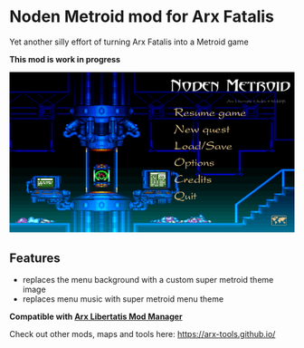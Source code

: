 # Noden Metroid mod for Arx Fatalis

Yet another silly effort of turning Arx Fatalis into a Metroid game

**This mod is work in progress**

![preview](preview.jpg?raw=true "preview")

## Features

- replaces the menu background with a custom super metroid theme image
- replaces menu music with super metroid menu theme

**Compatible with
[Arx Libertatis Mod Manager](https://github.com/fredlllll/ArxLibertatisModManager)**

Check out other mods, maps and tools here: https://arx-tools.github.io/
